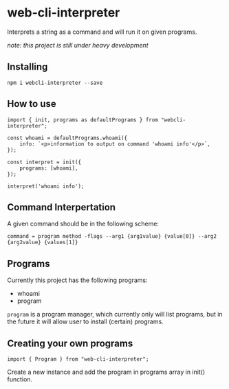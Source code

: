 # web-cli-interpreter

Interprets a string as a command and will run it on given programs.

_note: this project is still under heavy development_


## Installing

```npm i webcli-interpreter --save```

## How to use

```
import { init, programs as defaultPrograms } from "webcli-interpreter";

const whoami = defaultPrograms.whoami({
    info: `<p>information to output on command 'whoami info'</p>`,
});

const interpret = init({
    programs: [whoami],
});

interpret('whoami info');

```

## Command Interpertation
A given command should be in the following scheme:

```command = program method -flags --arg1 {arg1value} {value[0]} --arg2 {arg2value} {values[1]}```

## Programs
Currently this project has the following programs:

- whoami
- program

```program``` is a program manager, which currently only will list programs, but in the future it will allow user to install (certain) programs.

## Creating your own programs
`import { Program } from "web-cli-interpreter";`

Create a new instance and add the program in programs array in init() function.

